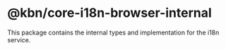 # @kbn/core-i18n-browser-internal

This package contains the internal types and implementation for the i18n service.